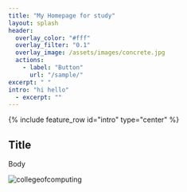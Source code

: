 ```yaml
---
title: "My Homepage for study"
layout: splash
header:
  overlay_color: "#fff"
  overlay_filter: "0.1"
  overlay_image: /assets/images/concrete.jpg
  actions:
    - label: "Button"
      url: "/sample/"
excerpt: " "
intro: "hi hello"
  - excerpt: ""
---
```


{% include feature_row id="intro" type="center" %}

## Title

Body

![collegeofcomputing](/assets/images/collegeofcomputing.jpg)
